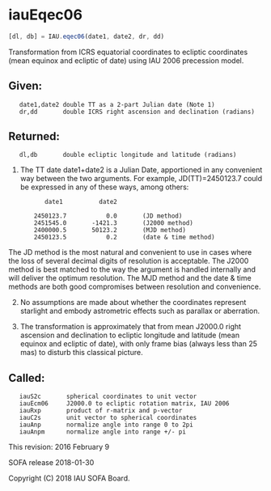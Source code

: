 # iauEqec06

```js
[dl, db] = IAU.eqec06(date1, date2, dr, dd)
```

Transformation from ICRS equatorial coordinates to ecliptic
coordinates (mean equinox and ecliptic of date) using IAU 2006
precession model.

## Given:
```
   date1,date2 double TT as a 2-part Julian date (Note 1)
   dr,dd       double ICRS right ascension and declination (radians)
```

## Returned:
```
   dl,db       double ecliptic longitude and latitude (radians)
```

1) The TT date date1+date2 is a Julian Date, apportioned in any
   convenient way between the two arguments.  For example,
   JD(TT)=2450123.7 could be expressed in any of these ways,
   among others:

```
          date1          date2

       2450123.7           0.0       (JD method)
       2451545.0       -1421.3       (J2000 method)
       2400000.5       50123.2       (MJD method)
       2450123.5           0.2       (date & time method)
```

   The JD method is the most natural and convenient to use in
   cases where the loss of several decimal digits of resolution
   is acceptable.  The J2000 method is best matched to the way
   the argument is handled internally and will deliver the
   optimum resolution.  The MJD method and the date & time methods
   are both good compromises between resolution and convenience.

2) No assumptions are made about whether the coordinates represent
   starlight and embody astrometric effects such as parallax or
   aberration.

3) The transformation is approximately that from mean J2000.0 right
   ascension and declination to ecliptic longitude and latitude
   (mean equinox and ecliptic of date), with only frame bias (always
   less than 25 mas) to disturb this classical picture.

## Called:
```
   iauS2c       spherical coordinates to unit vector
   iauEcm06     J2000.0 to ecliptic rotation matrix, IAU 2006
   iauRxp       product of r-matrix and p-vector
   iauC2s       unit vector to spherical coordinates
   iauAnp       normalize angle into range 0 to 2pi
   iauAnpm      normalize angle into range +/- pi
```

This revision:  2016 February 9

SOFA release 2018-01-30

Copyright (C) 2018 IAU SOFA Board.